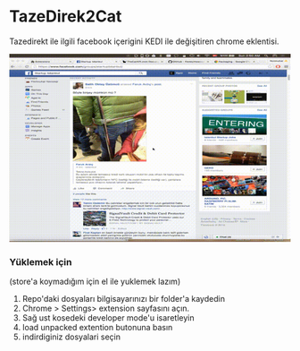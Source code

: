 # TazeDirek2Cat

Tazedirekt ile ilgili facebook içerigini KEDI ile değişitiren chrome eklentisi.

![ScreanShot](https://raw.githubusercontent.com/sumnulu/TazeDirek2Cat/master/out2.gif)

### Yüklemek için
(store'a koymadığım için el ile yuklemek lazım)

1. Repo'daki dosyaları bilgisayarınızı bir folder'a kaydedin
2. Chrome > Settings> extension sayfasını açın.
2. Sağ ust kosedeki developer mode'u isaretleyin
3. load unpacked extention butonuna basın  
4. indirdiginiz dosyalari seçin
